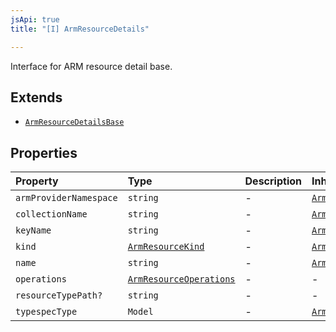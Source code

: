 ```yaml
---
jsApi: true
title: "[I] ArmResourceDetails"

---
```

Interface for ARM resource detail base.

## Extends

- [`ArmResourceDetailsBase`](ArmResourceDetailsBase.md)

## Properties

| Property | Type | Description | Inheritance |
| :------ | :------ | :------ | :------ |
| `armProviderNamespace` | `string` | - | [`ArmResourceDetailsBase.armProviderNamespace`](ArmResourceDetailsBase.md) |
| `collectionName` | `string` | - | [`ArmResourceDetailsBase.collectionName`](ArmResourceDetailsBase.md) |
| `keyName` | `string` | - | [`ArmResourceDetailsBase.keyName`](ArmResourceDetailsBase.md) |
| `kind` | [`ArmResourceKind`](../type-aliases/ArmResourceKind.md) | - | [`ArmResourceDetailsBase.kind`](ArmResourceDetailsBase.md) |
| `name` | `string` | - | [`ArmResourceDetailsBase.name`](ArmResourceDetailsBase.md) |
| `operations` | [`ArmResourceOperations`](ArmResourceOperations.md) | - | - |
| `resourceTypePath?` | `string` | - | - |
| `typespecType` | `Model` | - | [`ArmResourceDetailsBase.typespecType`](ArmResourceDetailsBase.md) |
